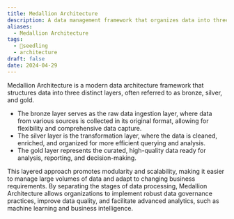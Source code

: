 ```yaml
---
title: Medallion Architecture
description: A data management framework that organizes data into three layers — bronze, silver, and gold — to streamline data ingestion, transformation, and analytics in a scalable manner.
aliases:
  - Medallion Architecture
tags:
  - 🌱seedling
  - architecture
draft: false
date: 2024-04-29
---
```


Medallion Architecture is a modern data architecture framework that structures data into three distinct layers, often referred to as bronze, silver, and gold.
- The bronze layer serves as the raw data ingestion layer, where data from various sources is collected in its original format, allowing for flexibility and comprehensive data capture.
- The silver layer is the transformation layer, where the data is cleaned, enriched, and organized for more efficient querying and analysis.
- The gold layer represents the curated, high-quality data ready for analysis, reporting, and decision-making.

This layered approach promotes modularity and scalability, making it easier to manage large volumes of data and adapt to changing business requirements. By separating the stages of data processing, Medallion Architecture allows organizations to implement robust data governance practices, improve data quality, and facilitate advanced analytics, such as machine learning and business intelligence.